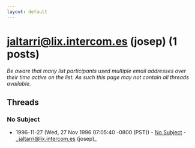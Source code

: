 ```yaml
---
layout: default
---
```


# jaltarri@lix.intercom.es (josep) (1 posts)

_Be aware that many list participants used multiple email addresses over their time active on the list. As such this page may not contain all threads available._

## Threads

### No Subject
+ 1996-11-27 (Wed, 27 Nov 1996 07:05:40 -0800 (PST)) - [No Subject](/archive/1996/11/61318b3d8807d7fcebd9e6dca3ddfbc1fec24ae460f1d93d07ada0e3adab5f59) - _jaltarri@lix.intercom.es (josep)_

